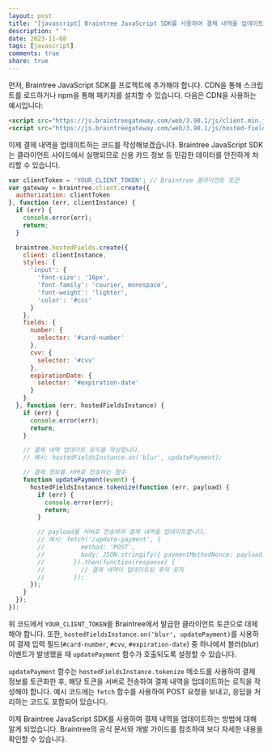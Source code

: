 ```yaml
---
layout: post
title: "[javascript] Braintree JavaScript SDK를 사용하여 결제 내역을 업데이트하는 방법은 무엇인가요?"
description: " "
date: 2023-11-08
tags: [javascript]
comments: true
share: true
---
```


먼저, Braintree JavaScript SDK를 프로젝트에 추가해야 합니다. CDN을 통해 스크립트를 로드하거나 npm을 통해 패키지를 설치할 수 있습니다. 다음은 CDN을 사용하는 예시입니다:

```html
<script src="https://js.braintreegateway.com/web/3.90.1/js/client.min.js"></script>
<script src="https://js.braintreegateway.com/web/3.90.1/js/hosted-fields.min.js"></script>
```

이제 결제 내역을 업데이트하는 코드를 작성해보겠습니다. Braintree JavaScript SDK는 클라이언트 사이드에서 실행되므로 신용 카드 정보 등 민감한 데이터를 안전하게 처리할 수 있습니다.

```javascript
var clientToken = 'YOUR_CLIENT_TOKEN'; // Braintree 클라이언트 토큰
var gateway = braintree.client.create({
  authorization: clientToken
}, function (err, clientInstance) {
  if (err) {
    console.error(err);
    return;
  }

  braintree.hostedFields.create({
    client: clientInstance,
    styles: {
      'input': {
        'font-size': '16px',
        'font-family': 'courier, monospace',
        'font-weight': 'lighter',
        'color': '#ccc'
      }
    },
    fields: {
      number: {
        selector: '#card-number'
      },
      cvv: {
        selector: '#cvv'
      },
      expirationDate: {
        selector: '#expiration-date'
      }
    }
  }, function (err, hostedFieldsInstance) {
    if (err) {
      console.error(err);
      return;
    }

    // 결제 내역 업데이트 로직을 작성합니다.
    // 예시: hostedFieldsInstance.on('blur', updatePayment);

    // 결제 정보를 서버로 전송하는 함수
    function updatePayment(event) {
      hostedFieldsInstance.tokenize(function (err, payload) {
        if (err) {
          console.error(err);
          return;
        }

        // payload를 서버로 전송하여 결제 내역을 업데이트합니다.
        // 예시: fetch('/update-payment', {
        //          method: 'POST',
        //          body: JSON.stringify({ paymentMethodNonce: payload.nonce })
        //        }).then(function(response) {
        //          // 결제 내역이 업데이트된 후의 로직
        //        });
      });
    }
  });
});
```

위 코드에서 `YOUR_CLIENT_TOKEN`을 Braintree에서 발급한 클라이언트 토큰으로 대체해야 합니다. 또한, `hostedFieldsInstance.on('blur', updatePayment)`를 사용하여 결제 입력 필드(`#card-number`, `#cvv`, `#expiration-date`) 중 하나에서 블러(blur) 이벤트가 발생했을 때 `updatePayment` 함수가 호출되도록 설정할 수 있습니다.

`updatePayment` 함수는 `hostedFieldsInstance.tokenize` 메소드를 사용하여 결제 정보를 토큰화한 후, 해당 토큰을 서버로 전송하여 결제 내역을 업데이트하는 로직을 작성해야 합니다. 예시 코드에는 `fetch` 함수를 사용하여 POST 요청을 보내고, 응답을 처리하는 코드도 포함되어 있습니다.

이제 Braintree JavaScript SDK를 사용하여 결제 내역을 업데이트하는 방법에 대해 알게 되었습니다. Braintree의 공식 문서와 개발 가이드를 참조하여 보다 자세한 내용을 확인할 수 있습니다.